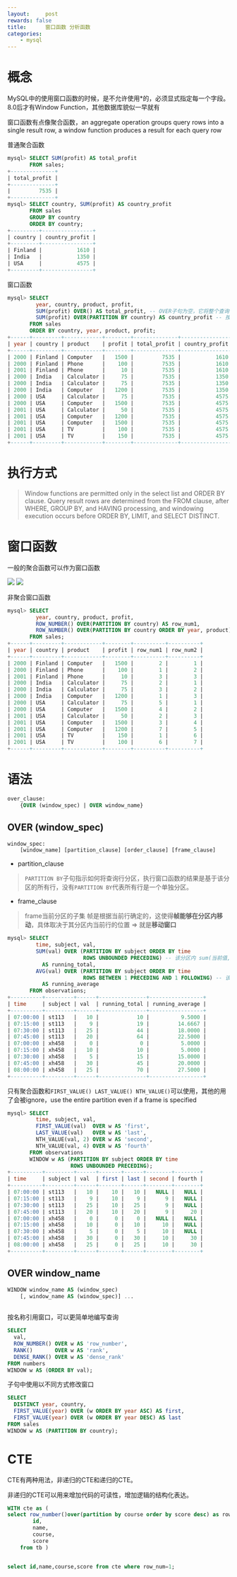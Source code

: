 ```yaml
---
layout:     post
rewards: false
title:      窗口函数 分析函数
categories:
    - mysql
---
```


# 概念
MySQL中的使用窗口函数的时候，是不允许使用*的，必须显式指定每一个字段。8.0后才有Window Function，其他数据库貌似一早就有

窗口函数有点像聚合函数，an aggregate operation groups query rows into a single result row, 
a window function produces a result for each query row

普通聚合函数
```sql
mysql> SELECT SUM(profit) AS total_profit
       FROM sales;
+--------------+
| total_profit |
+--------------+
|         7535 |
+--------------+
mysql> SELECT country, SUM(profit) AS country_profit
       FROM sales
       GROUP BY country
       ORDER BY country;
+---------+----------------+
| country | country_profit |
+---------+----------------+
| Finland |           1610 |
| India   |           1350 |
| USA     |           4575 |
+---------+----------------+
```

窗口函数
```sql
mysql> SELECT
         year, country, product, profit,
         SUM(profit) OVER() AS total_profit, -- OVER子句为空，它将整个查询行集视为单个分区。因此，窗函数产生全局和，但对每一行都这样做。
         SUM(profit) OVER(PARTITION BY country) AS country_profit -- 按国家/地区划分行，每个分区（每个国家/地区）生成一个总和。该函数为每个分区行生成此总和。
       FROM sales
       ORDER BY country, year, product, profit;
+------+---------+------------+--------+--------------+----------------+
| year | country | product    | profit | total_profit | country_profit |
+------+---------+------------+--------+--------------+----------------+
| 2000 | Finland | Computer   |   1500 |         7535 |           1610 |
| 2000 | Finland | Phone      |    100 |         7535 |           1610 |
| 2001 | Finland | Phone      |     10 |         7535 |           1610 |
| 2000 | India   | Calculator |     75 |         7535 |           1350 |
| 2000 | India   | Calculator |     75 |         7535 |           1350 |
| 2000 | India   | Computer   |   1200 |         7535 |           1350 |
| 2000 | USA     | Calculator |     75 |         7535 |           4575 |
| 2000 | USA     | Computer   |   1500 |         7535 |           4575 |
| 2001 | USA     | Calculator |     50 |         7535 |           4575 |
| 2001 | USA     | Computer   |   1200 |         7535 |           4575 |
| 2001 | USA     | Computer   |   1500 |         7535 |           4575 |
| 2001 | USA     | TV         |    100 |         7535 |           4575 |
| 2001 | USA     | TV         |    150 |         7535 |           4575 |
+------+---------+------------+--------+--------------+----------------+
```

# 执行方式

> Window functions are permitted only in the select list and ORDER BY clause. 
> Query result rows are determined from the FROM clause, after WHERE, GROUP BY, and HAVING processing,
> and windowing execution occurs before ORDER BY, LIMIT, and SELECT DISTINCT.

# 窗口函数

一般的聚合函数可以作为窗口函数

<span class='gp-2'>
    <img src='https://ws3.sinaimg.cn/large/006tNc79ly1g20tqixrt3j316c0kojso.jpg' />
    <img src='https://ws2.sinaimg.cn/large/006tNc79ly1g20tr48ybwj30ug0u00uj.jpg' />
</span>

非聚合窗口函数
```sql
mysql> SELECT
         year, country, product, profit,
         ROW_NUMBER() OVER(PARTITION BY country) AS row_num1,
         ROW_NUMBER() OVER(PARTITION BY country ORDER BY year, product) AS row_num2
       FROM sales;
+------+---------+------------+--------+----------+----------+
| year | country | product    | profit | row_num1 | row_num2 |
+------+---------+------------+--------+----------+----------+
| 2000 | Finland | Computer   |   1500 |        2 |        1 |
| 2000 | Finland | Phone      |    100 |        1 |        2 |
| 2001 | Finland | Phone      |     10 |        3 |        3 |
| 2000 | India   | Calculator |     75 |        2 |        1 |
| 2000 | India   | Calculator |     75 |        3 |        2 |
| 2000 | India   | Computer   |   1200 |        1 |        3 |
| 2000 | USA     | Calculator |     75 |        5 |        1 |
| 2000 | USA     | Computer   |   1500 |        4 |        2 |
| 2001 | USA     | Calculator |     50 |        2 |        3 |
| 2001 | USA     | Computer   |   1500 |        3 |        4 |
| 2001 | USA     | Computer   |   1200 |        7 |        5 |
| 2001 | USA     | TV         |    150 |        1 |        6 |
| 2001 | USA     | TV         |    100 |        6 |        7 |
+------+---------+------------+--------+----------+----------+
```

# 语法
```sql
over_clause:
    {OVER (window_spec) | OVER window_name}
```
## OVER (window_spec)
```sql
window_spec:
    [window_name] [partition_clause] [order_clause] [frame_clause]
```
- partition_clause

> `PARTITION BY`子句指示如何将查询行分区，执行窗口函数的结果是基于该分区的所有行，没有`PARTITION BY`代表所有行是一个单独分区。

- frame_clause

> frame当前分区的子集 帧是根据当前行确定的，这使得**帧能够在分区内移动**，具体取决于其分区内当前行的位置 => 就是**移动窗口**

```sql
mysql> SELECT
         time, subject, val,
         SUM(val) OVER (PARTITION BY subject ORDER BY time
                        ROWS UNBOUNDED PRECEDING) -- 该分区内 sum(当前值,sum(前一个值))
           AS running_total,
         AVG(val) OVER (PARTITION BY subject ORDER BY time
                        ROWS BETWEEN 1 PRECEDING AND 1 FOLLOWING) -- 该分区内 avg(后一个值,当前值,前一个值)
           AS running_average
       FROM observations;
+----------+---------+------+---------------+-----------------+
| time     | subject | val  | running_total | running_average |
+----------+---------+------+---------------+-----------------+
| 07:00:00 | st113   |   10 |            10 |          9.5000 |
| 07:15:00 | st113   |    9 |            19 |         14.6667 |
| 07:30:00 | st113   |   25 |            44 |         18.0000 |
| 07:45:00 | st113   |   20 |            64 |         22.5000 |
| 07:00:00 | xh458   |    0 |             0 |          5.0000 |
| 07:15:00 | xh458   |   10 |            10 |          5.0000 |
| 07:30:00 | xh458   |    5 |            15 |         15.0000 |
| 07:45:00 | xh458   |   30 |            45 |         20.0000 |
| 08:00:00 | xh458   |   25 |            70 |         27.5000 |
+----------+---------+------+---------------+-----------------+
```

只有聚合函数和`FIRST_VALUE() LAST_VALUE() NTH_VALUE()`可以使用，其他的用了会被ignore，use the entire partition even if a frame is specified

```sql
mysql> SELECT
         time, subject, val,
         FIRST_VALUE(val)  OVER w AS 'first',
         LAST_VALUE(val)   OVER w AS 'last',
         NTH_VALUE(val, 2) OVER w AS 'second',
         NTH_VALUE(val, 4) OVER w AS 'fourth'
       FROM observations
       WINDOW w AS (PARTITION BY subject ORDER BY time
                    ROWS UNBOUNDED PRECEDING);
+----------+---------+------+-------+------+--------+--------+
| time     | subject | val  | first | last | second | fourth |
+----------+---------+------+-------+------+--------+--------+
| 07:00:00 | st113   |   10 |    10 |   10 |   NULL |   NULL |
| 07:15:00 | st113   |    9 |    10 |    9 |      9 |   NULL |
| 07:30:00 | st113   |   25 |    10 |   25 |      9 |   NULL |
| 07:45:00 | st113   |   20 |    10 |   20 |      9 |     20 |
| 07:00:00 | xh458   |    0 |     0 |    0 |   NULL |   NULL |
| 07:15:00 | xh458   |   10 |     0 |   10 |     10 |   NULL |
| 07:30:00 | xh458   |    5 |     0 |    5 |     10 |   NULL |
| 07:45:00 | xh458   |   30 |     0 |   30 |     10 |     30 |
| 08:00:00 | xh458   |   25 |     0 |   25 |     10 |     30 |
+----------+---------+------+-------+------+--------+--------+
```


## OVER window_name

```sql
WINDOW window_name AS (window_spec)
    [, window_name AS (window_spec)] ...
    
```

按名称引用窗口，可以更简单地编写查询
```sql
SELECT
  val,
  ROW_NUMBER() OVER w AS 'row_number',
  RANK()       OVER w AS 'rank',
  DENSE_RANK() OVER w AS 'dense_rank'
FROM numbers
WINDOW w AS (ORDER BY val);

```
子句中使用以不同方式修改窗口
```sql
SELECT
  DISTINCT year, country,
  FIRST_VALUE(year) OVER (w ORDER BY year ASC) AS first,
  FIRST_VALUE(year) OVER (w ORDER BY year DESC) AS last
FROM sales
WINDOW w AS (PARTITION BY country);
```

# CTE
CTE有两种用法，非递归的CTE和递归的CTE。

非递归的CTE可以用来增加代码的可读性，增加逻辑的结构化表达。
```sql
WITH cte as (
select row_number()over(partition by course order by score desc) as row_num, 
		id,
		name,
		course,
		score 
	from tb )


select id,name,course,score from cte where row_num=1;
```
